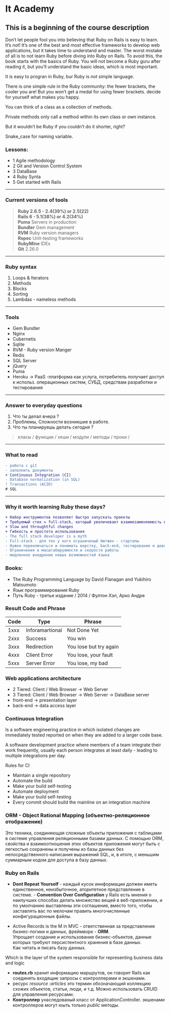 # It Academy

## This is a beginning of the course description

Don’t let people fool you into believing that Ruby on Rails is easy to learn. It’s not! It’s one of the best and most effective frameworks to develop web applications, but it takes time to understand and master. The worst mistake of all is to not learn Ruby before diving into Ruby on Rails. To avoid this, the book starts with the basics of Ruby. You will not become a Ruby guru after reading it, but you’ll understand the basic ideas, which is most important.  

It is easy to progran in Ruby, bur Ruby is not simple language.

There is one simple rule in the Ruby community: the fewer brackets, the cooler you are!
But you won’t get a medal for using fewer brackets. decide for yourself what makes you happy.

You can think of a class as a collection of methods.

Private methods only call a method within its own class or own instance.

But it wouldn’t be Ruby if you couldn’t do it shorter, right?

Snake_case for naming variable.

### Lessons:

- 1 Agile methodology
- 2 Git and Version Control System
- 3 DataBase
- 4 Ruby Synta
- 5 Get started with Rails

---

### Current versions of tools

> **Ruby 2.6.5 - 2.4(39%) or 2.5(22)**  
> **Rails 6 - 5.1(38%) or 4.2(34%)**  
> **Puma** Servers in production  
> **Bundler** Gem management  
> **RVM** Ruby version managers  
> **Rspec** Unit-testing frameworks  
> **RubyMine** IDEs  
> **Git** 2.26.0

---

### Ruby syntax

1. Loops & Iterators
2. Methods
3. Blocks
4. Sorting
5. Lambdas - nameless methods

---

### Tools

- Gem Bundler
- Nginx
- Cubernetis
- Sqlite
- RVM - Ruby version Manger
- Redis
- SQL Server
- jQuery
- Puma
- Heroku -> PaaS -платформа как услуга, потребитель получает доступ к использ. операционных систем, СУБД, средствам разработки и тестирования 

---

### Answer to everyday questions

1. Что ты делал вчера ?
2. Проблемы, Сложности возникшие в работе.
3. Что ты планируешь делать сегодня ?

> класы / функции / хеши  / модули / методы / проки /

---

### What to read

```diff
- работа с git
- заполнить документы
+ Continuous Integration (CI)
- Database normalization (in SQL)
! Transactions (ACID)
# SQL
```

---

### Why it worth learning Ruby these days?

```diff
+ Набор инструментов позволяет быстро запускать проекты
+ Требуемый стек = full-stack, который увеличевает взаимозаменяемость в команде
+ Slow and throughtful changes
+ Гибкость и простота использования 
- The full stack developer is a myth
- Full-stack - для тех у кого ограниченый бютжен - стартапы
- Нужно переключаться и понимать верстку, back-end, тестирование и девопс
- Ограничения в масштабируемости и скорости работы
- медленное внедрение новых возможностей языка
```

### Books:

- The Ruby Programming Language by David Flanagan and Yukihiro Matsumoto
- Язык программирования Ruby
- Путь Ruby - третье издание / 2014 / Фултон Хэл, Арко Андре

### Result Code and Phrase

| Code | Type | Phrase |
| --- | --- | --- |
| 1xxx | Inforamartional | Not Done Yet |
| 2xxx | Success | You win |
| 3xxx | Redirection | You lose but try again |
| 4xxx | Client Error | You lose, your fault |
| 5xxx | Server Error | You lose, my bad |

### Web applications architecture

- 2 Tiered: Client / Web Browser -> Web Server
- 3 Tiered: Client / Web Browser -> Web Server -> DataBase server
- front-end -> presentation layer
- back-end -> data access layer

### Continuous Integration

Is a software engineering practice in which isolated changes are immediately tested reported on when they are added to a larger code base.  

A software development practice where members of a team integrate their work frequently, usually each person integrates at least daily - leading to multiple integrations per day.  

Rules for CI

- Maintain a single repository
- Automate the build
- Make your build self-testing
- Automate deployment
- Make your build self-testing
- Every commit should build the mainline on an integration machine

### ORM - Object Rational Mapping (объектно-реляционное отображение)

Это техника, соединяющая сложные объекты приложения с таблицами в системе управления реляционными базами данных. С помощью ORM, свойства и взаимоотношения этих объектов приложения могут быть с легкостью сохранены и получены из базы данных без непосредственного написания выражений SQL, и, в итоге, с меньшим суммарным кодом для доступа в базу данных.  

### Ruby on Rails

- **Dont Repeat Yourself** - каждый кусок иннформации должен иметь единственное, неизбыточное, аторитетное представление в системе.
- **Convention Over Configuration** у Rails есть мнения о наилучших способах делать множество вещей в веб-приложении, и по умолчанию выставлены эти соглашения, вместо того, чтобы заставлять вас по мелочам править многочисленные конфигурационные файлы.

- Active Records is the M in MVC - ответственная за представление бизнес-логики и данных, фреймворк - **ORM**.  
Упрощает создание и использование бизнес-объектов, данные которых требуют персистентного хранения в базе данных.  
Как читать и писать базу данных.  

Which is the layer of the system responsible for representing business data and logic

- **routes.rb** хранит информацию маршрутов, он говорит Rails как соединять входящие запросы с контроллерами и экшенами.
- ресурс *resource :articles* это термин обозначающий коллекцию схожих объектов, статьи, люди, и т.д. Можно использовать CRUID для управления ресурсами. 
- **Контроллер** унаследованый класс от ApplicationController. экшенами  контроллеров могут юыть только *public* методы.
